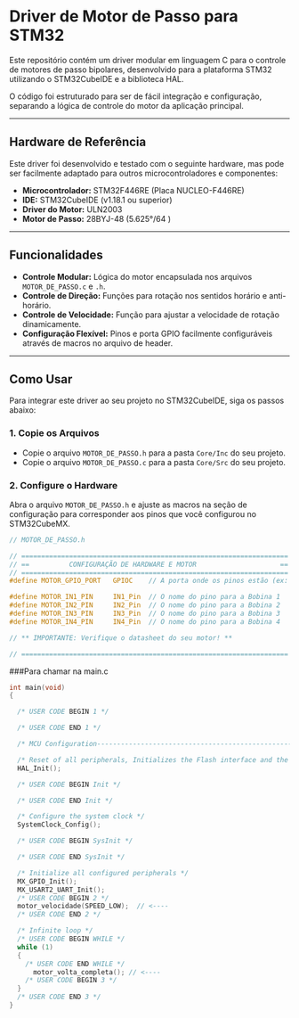 # Driver de Motor de Passo para STM32

Este repositório contém um driver modular em linguagem C para o controle de motores de passo bipolares, desenvolvido para a plataforma STM32 utilizando o STM32CubeIDE e a biblioteca HAL.

O código foi estruturado para ser de fácil integração e configuração, separando a lógica de controle do motor da aplicação principal.

---

## Hardware de Referência

Este driver foi desenvolvido e testado com o seguinte hardware, mas pode ser facilmente adaptado para outros microcontroladores e componentes:

* **Microcontrolador:** STM32F446RE (Placa NUCLEO-F446RE)
* **IDE:** STM32CubeIDE (v1.18.1 ou superior)
* **Driver do Motor:** ULN2003
* **Motor de Passo:** 28BYJ-48 (5.625°/64 )

---

## Funcionalidades

* **Controle Modular:** Lógica do motor encapsulada nos arquivos `MOTOR_DE_PASSO.c` e `.h`.
* **Controle de Direção:** Funções para rotação nos sentidos horário e anti-horário.
* **Controle de Velocidade:** Função para ajustar a velocidade de rotação dinamicamente.
* **Configuração Flexível:** Pinos e porta GPIO facilmente configuráveis através de macros no arquivo de header.

---

## Como Usar

Para integrar este driver ao seu projeto no STM32CubeIDE, siga os passos abaixo:

### 1. Copie os Arquivos

* Copie o arquivo `MOTOR_DE_PASSO.h` para a pasta `Core/Inc` do seu projeto.
* Copie o arquivo `MOTOR_DE_PASSO.c` para a pasta `Core/Src` do seu projeto.

### 2. Configure o Hardware

Abra o arquivo `MOTOR_DE_PASSO.h` e ajuste as macros na seção de configuração para corresponder aos pinos que você configurou no STM32CubeMX.

```c
// MOTOR_DE_PASSO.h

// ===================================================================
// ==          CONFIGURAÇÃO DE HARDWARE E MOTOR                     ==
// ===================================================================
#define MOTOR_GPIO_PORT   GPIOC    // A porta onde os pinos estão (ex: GPIOC)

#define MOTOR_IN1_PIN     IN1_Pin  // O nome do pino para a Bobina 1
#define MOTOR_IN2_PIN     IN2_Pin  // O nome do pino para a Bobina 2
#define MOTOR_IN3_PIN     IN3_Pin  // O nome do pino para a Bobina 3
#define MOTOR_IN4_PIN     IN4_Pin  // O nome do pino para a Bobina 4

// ** IMPORTANTE: Verifique o datasheet do seu motor! **

// ===================================================================
```
###Para chamar na main.c
```c
int main(void)
{

  /* USER CODE BEGIN 1 */

  /* USER CODE END 1 */

  /* MCU Configuration--------------------------------------------------------*/

  /* Reset of all peripherals, Initializes the Flash interface and the Systick. */
  HAL_Init();

  /* USER CODE BEGIN Init */

  /* USER CODE END Init */

  /* Configure the system clock */
  SystemClock_Config();

  /* USER CODE BEGIN SysInit */

  /* USER CODE END SysInit */

  /* Initialize all configured peripherals */
  MX_GPIO_Init();
  MX_USART2_UART_Init();
  /* USER CODE BEGIN 2 */
  motor_velocidade(SPEED_LOW);  // <---- 
  /* USER CODE END 2 */

  /* Infinite loop */
  /* USER CODE BEGIN WHILE */
  while (1)
  {
    /* USER CODE END WHILE */
	  motor_volta_completa(); // <----
    /* USER CODE BEGIN 3 */
  }
  /* USER CODE END 3 */
}
```
